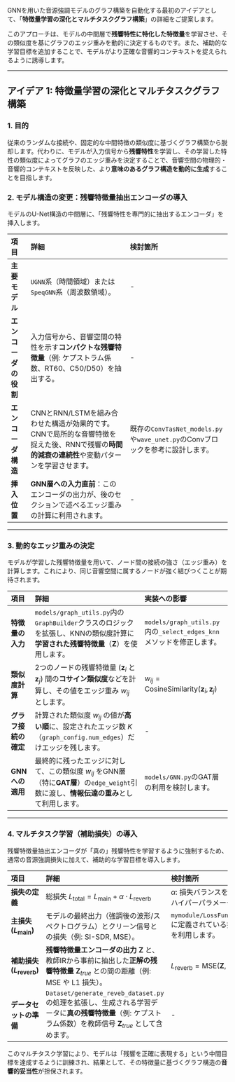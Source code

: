 GNNを用いた音源強調モデルのグラフ構築を自動化する最初のアイデアとして、「**特徴量学習の深化とマルチタスクグラフ構築**」の詳細をご提案します。

このアプローチは、モデルの中間層で**残響特性に特化した特徴量**を学習させ、その類似度を基にグラフのエッジ重みを動的に決定するものです。また、補助的な学習目標を追加することで、モデルがより正確な音響的コンテキストを捉えられるように誘導します。

---

## アイデア 1: 特徴量学習の深化とマルチタスクグラフ構築

### 1. 目的

従来のランダムな接続や、固定的な中間特徴の類似度に基づくグラフ構築から脱却します。代わりに、モデルが入力信号から**残響特性**を学習し、その学習した特性の類似度によってグラフのエッジ重みを決定することで、音響空間の物理的・音響的コンテキストを反映した、より**意味のあるグラフ構造を動的に生成**することを目指します。

### 2. モデル構造の変更：残響特徴量抽出エンコーダの導入

モデルのU-Net構造の中間層に、「残響特性を専門的に抽出するエンコーダ」を挿入します。

| 項目 | 詳細 | 検討箇所 |
| :--- | :--- | :--- |
| **主要モデル** | `UGNN`系（時間領域）または`SpeqGNN`系（周波数領域）。 | - |
| **エンコーダの役割** | 入力信号から、音響空間の特性を示す**コンパクトな残響特徴量**（例: ケプストラム係数、RT60、C50/D50）を抽出する。 | - |
| **エンコーダ構造** | CNNとRNN/LSTMを組み合わせた構造が効果的です。CNNで局所的な音響特徴を捉えた後、RNNで残響の**時間的減衰の連続性**や変動パターンを学習させます。 | 既存の`ConvTasNet_models.py`や`wave_unet.py`のConvブロックを参考に設計します。 |
| **挿入位置** | **GNN層への入力直前**：このエンコーダの出力が、後のセクションで述べるエッジ重みの計算に利用されます。 | - |

---

### 3. 動的なエッジ重みの決定

モデルが学習した残響特徴量を用いて、ノード間の接続の強さ（エッジ重み）を計算します。これにより、同じ音響空間に属するノードが強く結びつくことが期待されます。

| 項目 | 詳細 | 実装への影響 |
| :--- | :--- | :--- |
| **特徴量の入力** | `models/graph_utils.py`内の`GraphBuilder`クラスのロジックを拡張し、KNNの類似度計算に**学習された残響特徴量**（$\mathbf{Z}$）を使用します。 | `models/graph_utils.py`内の`_select_edges_knn`メソッドを修正します。 |
| **類似度計算** | 2つのノードの残響特徴量 ($\mathbf{z}_i$ と $\mathbf{z}_j$) 間の**コサイン類似度**などを計算し、その値をエッジ重み $w_{ij}$ とします。 | $w_{ij} = \text{CosineSimilarity}(\mathbf{z}_i, \mathbf{z}_j)$ |
| **グラフ接続の確定** | 計算された類似度 $w_{ij}$ の値が**高い順**に、設定されたエッジ数 $K$（`graph_config.num_edges`）だけエッジを残します。 | - |
| **GNNへの適用** | 最終的に残ったエッジに対して、この類似度 $w_{ij}$ をGNN層（特に**GAT層**）の`edge_weight`引数に渡し、**情報伝達の重み**として利用します。 | `models/GNN.py`のGAT層の利用を検討します。 |

---

### 4. マルチタスク学習（補助損失）の導入

残響特徴量抽出エンコーダが「真の」残響特性を学習するように強制するため、通常の音源強調損失に加えて、補助的な学習目標を導入します。

| 項目 | 詳細 | 検討箇所 |
| :--- | :--- | :--- |
| **損失の定義** | 総損失 $L_{\text{total}} = L_{\text{main}} + \alpha \cdot L_{\text{reverb}}$ | $\alpha$: 損失バランスを調整するハイパーパラメータ。 |
| **主損失 ($L_{\text{main}}$)** | モデルの最終出力（強調後の波形/スペクトログラム）とクリーン信号との損失（例: SI-SDR, MSE）。 | `mymodule/LossFunction.py`に定義されている損失関数を利用します。 |
| **補助損失 ($L_{\text{reverb}}$)** | **残響特徴量エンコーダの出力** $\mathbf{Z}$ と、教師IRから事前に抽出した**正解の残響特徴量** $\mathbf{Z}_{true}$ との間の距離（例: $\text{MSE}$ や $\text{L1}$ 損失）。 | $L_{\text{reverb}} = \text{MSE}(\mathbf{Z}, \mathbf{Z}_{true})$。 |
| **データセットの準備** | `Dataset/generate_reveb_dataset.py`の処理を拡張し、生成される学習データに**真の残響特徴量**（例: ケプストラム係数）を教師信号 $\mathbf{Z}_{true}$ として含めます。 | - |

このマルチタスク学習により、モデルは「残響を正確に表現する」という中間目標を達成するように訓練され、結果として、その特徴量に基づくグラフ構造の**音響的妥当性**が担保されます。